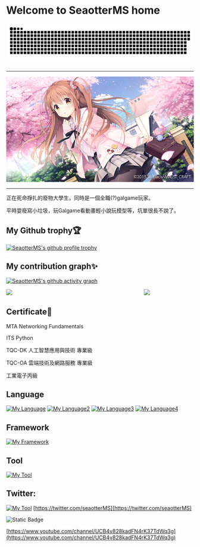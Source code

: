# Welcome to SeaotterMS home

![SeaotterMS's github-user-contribution](github-user-contribution.svg)

---

![cover](/cover.png)

---

正在死命掙扎的廢物大學生，同時是一個全職(?)galgame玩家。

平時耍廢寫小垃圾，玩Galgame看動畫輕小說玩模型等，坑單很長不說了。

## My Github trophy🏆

[![SeaotterMS's github profile trophy](https://github-profile-trophy.vercel.app/?username=peter910820&theme=apprentice&column=5)](https://github.com/ryo-ma/github-profile-trophy)
## My contribution graph✨

[![SeaotterMS's github activity graph](https://github-readme-activity-graph.vercel.app/graph?username=peter910820&theme=github)](https://github.com/ashutosh00710/github-readme-activity-graph)

<div align="center">
<img src="http://github-profile-summary-cards.vercel.app/api/cards/repos-per-language?username=peter910820&theme=radical" width="50%" align="left"/>
<img src="http://github-profile-summary-cards.vercel.app/api/cards/most-commit-language?username=peter910820&theme=radical" width="50%"/>
</div>

## **Certificate**📜

MTA Networking Fundamentals

ITS Python

TQC-DK 人工智慧應用與技術 專業級

TQC-OA 雲端技術及網路服務 專業級

工業電子丙級

## **Language**
[![My Language](https://skillicons.dev/icons?i=python,php,html,css,js,nodejs,ruby,go,cpp,cs,rust,julia)](https://skillicons.dev)
[![My Language2](https://skillicons.dev/icons?i=postgres,sqlite,mysql)](https://skillicons.dev)
[![My Language3](https://skillicons.dev/icons?i=md,pug)](https://skillicons.dev)
[![My Language4](https://skillicons.dev/icons?i=arduino)](https://skillicons.dev)

## **Framework**
[![My Framework](https://skillicons.dev/icons?i=flask,fastapi,express,laravel,bootstrap)](https://skillicons.dev)

## **Tool**

[![My Tool](https://skillicons.dev/icons?i=vscode,notion,powershell,linux,github,git)](https://skillicons.dev)

## Twitter:

[![My Tool](https://skillicons.dev/icons?i=twitter)](https://skillicons.dev)
[https://twitter.com/seaotterMS](https://twitter.com/seaotterMS)

<img alt="Static Badge" src="https://img.shields.io/badge/youtube-033963?logo=youtube&logoColor=FF0000">

[https://www.youtube.com/channel/UCB4v828kadFN4rK37TdWq3g](https://www.youtube.com/channel/UCB4v828kadFN4rK37TdWq3g)
